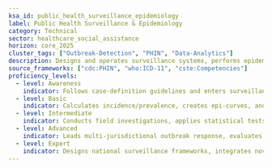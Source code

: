 ```yaml
---
ksa_id: public_health_surveillance_epidemiology
label: Public Health Surveillance & Epidemiology
category: Technical
sector: healthcare_social_assistance
horizon: core_2025
cluster_tags: ["Outbreak-Detection", "PHIN", "Data-Analytics"]
description: Designs and operates surveillance systems, performs epidemiologic investigations, and interprets data to guide public-health interventions and policy.
source_frameworks: ["cdc:PHIN", "who:ICD-11", "cste:Competencies"]
proficiency_levels:
  - level: Awareness
    indicator: Follows case-definition guidelines and enters surveillance data accurately.
  - level: Basic
    indicator: Calculates incidence/prevalence, creates epi-curves, and drafts investigation summaries.
  - level: Intermediate
    indicator: Conducts field investigations, applies statistical tests, and communicates findings to stakeholders.
  - level: Advanced
    indicator: Leads multi-jurisdictional outbreak response, evaluates surveillance systems, and publishes reports.
  - level: Expert
    indicator: Designs national surveillance frameworks, integrates novel data streams (e.g., wastewater, syndromic), and mentors epidemiologists.
---
```

